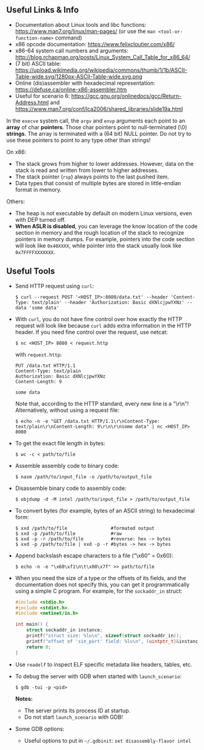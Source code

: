 ## Useful Links & Info
* Documentation about Linux tools and libc functions: https://www.man7.org/linux/man-pages/ (or use the `man <tool-or-function-name>` command)
* x86 opcode documentation: https://www.felixcloutier.com/x86/
* x86-64 system call numbers and arguments: http://blog.rchapman.org/posts/Linux_System_Call_Table_for_x86_64/
* (7 bit) ASCII table: https://upload.wikimedia.org/wikipedia/commons/thumb/1/1b/ASCII-Table-wide.svg/1280px-ASCII-Table-wide.svg.png
* Online (dis)assembler with hexadecimal representation: https://defuse.ca/online-x86-assembler.htm
* Useful for scenario 6: https://gcc.gnu.org/onlinedocs/gcc/Return-Address.html and https://www.man7.org/conf/lca2006/shared_libraries/slide19a.html

In the `execve` system call, the `argv` and `envp` arguments each point to an **array** of char **pointers**.
Those char pointers point to null-terminated (\0) **strings**.
The array is terminated with a (64 bit) NULL pointer.
Do not try to use these pointers to point to any type other than strings!

On x86:
* The stack grows from higher to lower addresses.
However, data on the stack is read and written from lower to higher addresses.
* The stack pointer (`rsp`) always points to the last pushed item.
* Data types that consist of multiple bytes are stored in little-endian format in memory.

Others:
* The heap is not executable by default on modern Linux versions, even with DEP turned off.
* **When ASLR is disabled**, you can leverage the know location of the code section in memory and the rough location of the stack to recognize pointers in memory dumps.
For example, pointers into the code section will look like `0x40XXXX`, while pointer into the stack usually look like `0x7FFFFXXXXXXX`.


## Useful Tools
* Send HTTP request using `curl`:
    ```shell
    $ curl --request POST '<HOST_IP>:8080/data.txt' --header 'Content-Type: text/plain' --header 'Authorization: Basic dXNlcjpwYXNz' --data 'some data'
    ```

* With `curl`, you do not have fine control over how exactly the HTTP request will look like because `curl` adds extra information in the HTTP header.
If you need fine control over the request, use netcat:
    ```shell
    $ nc <HOST_IP> 8080 < request.http
    ```
    with `request.http`:
    ```http
    PUT /data.txt HTTP/1.1
    Content-Type: text/plain
    Authorization: Basic dXNlcjpwYXNz
    Content-Length: 9

    some data
    ```
    Note that, according to the HTTP standard, every new line is a "\r\n"!
    Alternatively, without using a request file:
    ```shell
    $ echo -n -e "GET /data.txt HTTP/1.1\r\nContent-Type: text/plain\r\nContent-Length: 9\r\n\r\nsome data" | nc <HOST_IP> 8080
    ```

* To get the exact file length in bytes:
    ```shell
    $ wc -c < path/to/file
    ```

* Assemble assembly code to binary code:
    ```shell
    $ nasm /path/to/input_file -o /path/to/output_file
    ```

* Disassemble binary code to assembly code:
    ```shell
    $ objdump -d -M intel /path/to/input_file > /path/to/output_file
    ```

* To convert bytes (for example, bytes of an ASCII string) to hexadecimal form:
    ```shell
    $ xxd /path/to/file                #formated output
    $ xxd -p /path/to/file             #raw
    $ xxd -p -r /path/to/file          #reverse: hex -> bytes
    $ xxd -p /path/to/file | xxd -p -r #bytes -> hex -> bytes
    ```

* Append backslash escape characters to a file ("\x60" = 0x60):
    ```shell
    $ echo -n -e "\x60\xf1\n\t\x00\x7f" >> path/to/file
    ```

* <a id="structs"></a> When you need the size of a type or the offsets of its fields, and the documentation does not specify this, you can get it programmatically using a simple C program. For example, for the `sockaddr_in` struct:
    ```C
    #include <stdio.h>
    #include <stdint.h>
    #include <netinet/in.h>

    int main() {
        struct sockaddr_in instance;
        printf("struct size: %lu\n", sizeof(struct sockaddr_in));
        printf("offset of 'sin_port' field: %lu\n", (uintptr_t)&instance.sin_port - (uintptr_t)&instance);
        return 0;
    }
    ```

* Use `readelf` to inspect ELF specific metadata like headers, tables, etc.

* To debug the server with GDB when started with `launch_scenario`:
    ```shell
    $ gdb -tui -p <pid>
    ```
    **Notes:**
    * The server prints its process ID at startup.
    * Do not start `launch_scenario` with GDB!

* Some GDB options:
    * Useful options to put in `~/.gdbinit`: `set disassembly-flavor intel`





